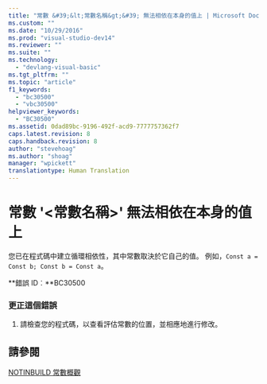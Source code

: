 ```yaml
---
title: "常數 &#39;&lt;常數名稱&gt;&#39; 無法相依在本身的值上 | Microsoft Docs"
ms.custom: ""
ms.date: "10/29/2016"
ms.prod: "visual-studio-dev14"
ms.reviewer: ""
ms.suite: ""
ms.technology: 
  - "devlang-visual-basic"
ms.tgt_pltfrm: ""
ms.topic: "article"
f1_keywords: 
  - "bc30500"
  - "vbc30500"
helpviewer_keywords: 
  - "BC30500"
ms.assetid: 0dad89bc-9196-492f-acd9-7777757362f7
caps.latest.revision: 8
caps.handback.revision: 8
author: "stevehoag"
ms.author: "shoag"
manager: "wpickett"
translationtype: Human Translation
---
```

# 常數 &#39;&lt;常數名稱&gt;&#39; 無法相依在本身的值上
您已在程式碼中建立循環相依性，其中常數取決於它自己的值。 例如，`Const a = Const b; Const b = Const a`。  
  
 **錯誤 ID︰**BC30500  
  
### 更正這個錯誤  
  
1.  請檢查您的程式碼，以查看評估常數的位置，並相應地進行修改。  
  
## 請參閱  
 [NOTINBUILD 常數概觀](http://msdn.microsoft.com/zh-tw/5c7f57fb-48b2-4a2f-afee-79d8e3adf15b)